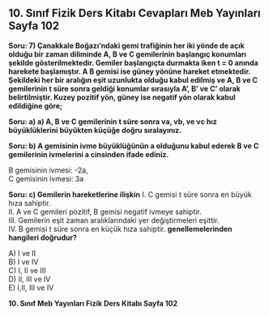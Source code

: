 ## 10. Sınıf Fizik Ders Kitabı Cevapları Meb Yayınları Sayfa 102

**Soru: 7) Çanakkale Boğazı’ndaki gemi trafiğinin her iki yönde de açık olduğu bir zaman diliminde A, B ve C gemilerinin başlangıç konumları şekilde gösterilmektedir. Gemiler başlangıçta durmakta iken t = 0 anında harekete başlamıştır. A B gemisi ise güney yönüne hareket etmektedir. Şekildeki her bir aralığın eşit uzunlukta olduğu kabul edilmiş ve A, B ve C gemilerinin t süre sonra geldiği konumlar sırasıyla A’, B’ ve C’ olarak belirtilmiştir. Kuzey pozitif yön, güney ise negatif yön olarak kabul edildiğine göre;**

**Soru: a) a) A, B ve C gemilerinin t süre sonra νa, νb, ve νc hız büyüklüklerini büyükten küçüğe doğru sıralayınız.**

**Soru: b) A gemisinin ivme büyüklüğünün a olduğunu kabul ederek B ve C gemilerinin ivmelerini a cinsinden ifade ediniz.**

B gemisinin ivmesi: -2a,  
 C gemisinin ivmesi: 3a

**Soru: c) Gemilerin hareketlerine ilişkin** I. C gemisi t süre sonra en büyük hıza sahiptir.  
 II. A ve C gemileri pozitif, B gemisi negatif ivmeye sahiptir.  
 III. Gemilerin eşit zaman aralıklarındaki yer değiştirmeleri eşittir.  
 IV. B gemisi t süre sonra en küçük hıza sahiptir. **genellemelerinden hangileri doğrudur?**

A) I ve II  
 B) I ve IV  
 C) I, II ve III  
 D) II, III ve IV  
 E) I,II, III ve IV

**10. Sınıf Meb Yayınları Fizik Ders Kitabı Sayfa 102**